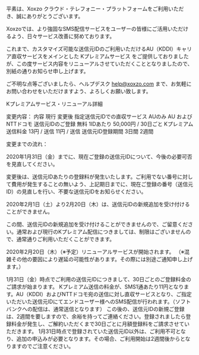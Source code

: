 




平素は、Xoxzo クラウド・テレフォニー・プラットフォームをご利用いただき、誠にありがとうございます。

Xoxzoでは、より強固なSMS配信サービスをユーザーの皆様にご活用いただけるよう、日々サービス改善に努めております。

これまで、カスタマイズ可能な送信元IDのご利用いただけるAU（KDDI）キャリア直収サービスをメインとした Kプレミアムサービス をご提供しておりましたが、この度サービス内容をリニューアルさせていただくこととなりましたので、別紙の通りお知らせ申し上げます。

ご不明な点等ございましたら、ヘルプデスク help@xoxzo.com まで、お気軽にお問い合わせをいただけますよう、よろしくお願い致します。



Kプレミアムサービス・リニューアル詳細

変更内容：
内容
現行
変更後
指定送信元IDでの直収サービス
AUのみ
AU および NTTドコモ
送信元IDのご登録
無料
1IDあたり 50,000円 / 30日ごと
Kプレミアム送信料金
13円 / 送信
11円 / 送信
送信元ID登録期間
3日間
2週間

変更までの流れ：

2020年1月31日（金）までに、現在ご登録の送信元IDについて、今後の必要可否を見直してください。

変更後は、送信元IDあたりの登録料が発生いたします。ご利用でない番号に対して費用が発生することの無いよう、上記期日までに、現在ご登録の番号（送信元ID）の見直しを行い、不要な送信元IDをお知らせください。

2020年2月1日（土）より2月20日（木）は、送信元IDの新規追加を受け付けることができません。

この間、送信元IDの新規追加を受け付けることができませんので、ご留意ください。通常および現行のKプレミアム配信につきましては、制限はございませんので、通常通りご利用いただくことができます。

2020年2月20日（木）（※予定）リニューアルサービスが開始されます。
（※混雑その他の要因により遅延の可能性があります。その際には別途ご通知申し上げます。）

1月31日（金）時点でご利用の送信元IDにつきまして、30日ごとのご登録料金のご請求が始まります。
Kプレミアム送信の料金が、SMS1通あたり11円となります。AU（KDDI）およびNTTドコモ宛の送信に対し直収サービスとなり、ご指定いただいた送信元IDにてエンドユーザー様へのSMS配信が行われます。（ソフトバンクへの配信は、通常送信となります）
この後の、送信元IDの新規ご登録は、2週間を要しますので、余裕を持ってご連絡ください。登録されましたら登録料金が発生し、ご解約いただくまで30日ごとに月額登録料をご請求させていただきます。
1月31日時点で登録されていた送信元ID以外は、ご利用不可となり、追加の申込みが必要となります。その場合、ご利用開始は2週間後からとなりますのでご注意ください。
